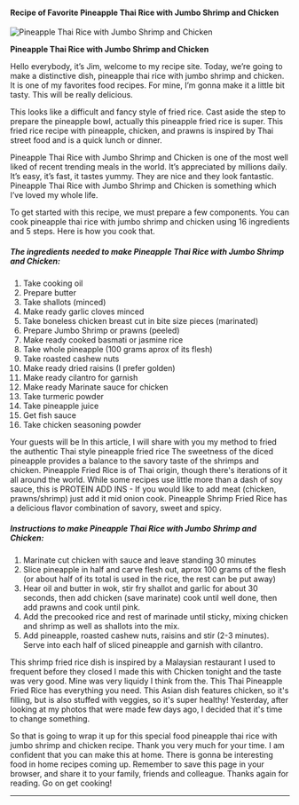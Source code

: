             

#### Recipe of Favorite Pineapple Thai Rice with Jumbo Shrimp and Chicken

![Pineapple Thai Rice with Jumbo Shrimp and Chicken](https://img-global.cpcdn.com/recipes/6750732043157504/751x532cq70/pineapple-thai-rice-with-jumbo-shrimp-and-chicken-recipe-main-photo.jpg)

**Pineapple Thai Rice with Jumbo Shrimp and Chicken**

Hello everybody, it’s Jim, welcome to my recipe site. Today, we’re going to make a distinctive dish, pineapple thai rice with jumbo shrimp and chicken. It is one of my favorites food recipes. For mine, I’m gonna make it a little bit tasty. This will be really delicious.

This looks like a difficult and fancy style of fried rice. Cast aside the step to prepare the pineapple bowl, actually this pineapple fried rice is super. This fried rice recipe with pineapple, chicken, and prawns is inspired by Thai street food and is a quick lunch or dinner.

Pineapple Thai Rice with Jumbo Shrimp and Chicken is one of the most well liked of recent trending meals in the world. It’s appreciated by millions daily. It’s easy, it’s fast, it tastes yummy. They are nice and they look fantastic. Pineapple Thai Rice with Jumbo Shrimp and Chicken is something which I’ve loved my whole life.

To get started with this recipe, we must prepare a few components. You can cook pineapple thai rice with jumbo shrimp and chicken using 16 ingredients and 5 steps. Here is how you cook that.

##### The ingredients needed to make Pineapple Thai Rice with Jumbo Shrimp and Chicken:

1.  Take cooking oil
2.  Prepare butter
3.  Take shallots (minced)
4.  Make ready garlic cloves minced
5.  Take boneless chicken breast cut in bite size pieces (marinated)
6.  Prepare Jumbo Shrimp or prawns (peeled)
7.  Make ready cooked basmati or jasmine rice
8.  Take whole pineapple (100 grams aprox of its flesh)
9.  Take roasted cashew nuts
10.  Make ready dried raisins (I prefer golden)
11.  Make ready cilantro for garnish
12.  Make ready Marinate sauce for chicken
13.  Take turmeric powder
14.  Take pineapple juice
15.  Get fish sauce
16.  Take chicken seasoning powder

Your guests will be In this article, I will share with you my method to fried the authentic Thai style pineapple fried rice The sweetness of the diced pineapple provides a balance to the savory taste of the shrimps and chicken. Pineapple Fried Rice is of Thai origin, though there's iterations of it all around the world. While some recipes use little more than a dash of soy sauce, this is PROTEIN ADD INS - If you would like to add meat (chicken, prawns/shrimp) just add it mid onion cook. Pineapple Shrimp Fried Rice has a delicious flavor combination of savory, sweet and spicy.

##### Instructions to make Pineapple Thai Rice with Jumbo Shrimp and Chicken:

1.  Marinate cut chicken with sauce and leave standing 30 minutes
2.  Slice pineapple in half and carve flesh out, aprox 100 grams of the flesh (or about half of its total is used in the rice, the rest can be put away)
3.  Hear oil and butter in wok, stir fry shallot and garlic for about 30 seconds, then add chicken (save marinate) cook until well done, then add prawns and cook until pink.
4.  Add the precooked rice and rest of marinade until sticky, mixing chicken and shrimp as well as shallots into the mix.
5.  Add pineapple, roasted cashew nuts, raisins and stir (2-3 minutes). Serve into each half of sliced pineapple and garnish with cilantro.

This shrimp fried rice dish is inspired by a Malaysian restaurant I used to frequent before they closed I made this with Chicken tonight and the taste was very good. Mine was very liquidy I think from the. This Thai Pineapple Fried Rice has everything you need. This Asian dish features chicken, so it's filling, but is also stuffed with veggies, so it's super healthy! Yesterday, after looking at my photos that were made few days ago, I decided that it's time to change something.

So that is going to wrap it up for this special food pineapple thai rice with jumbo shrimp and chicken recipe. Thank you very much for your time. I am confident that you can make this at home. There is gonna be interesting food in home recipes coming up. Remember to save this page in your browser, and share it to your family, friends and colleague. Thanks again for reading. Go on get cooking!

* * *